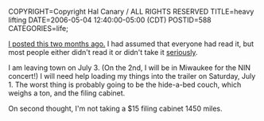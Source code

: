 COPYRIGHT=Copyright Hal Canary / ALL RIGHTS RESERVED
TITLE=heavy lifting
DATE=2006-05-04 12:40:00-05:00 (CDT)
POSTID=588
CATEGORIES=life;

[I posted this two months ago.](http://hwc.livejournal.com/30347.html) I had assumed that everyone had read it, but most people either didn't read it or didn't take it [seriously](http://maps.google.com/maps?f=q&hl=en&q=Fort+Myers,+FL&ll=26.485324,-81.895866&spn=0.168702,0.430527&t=k&om=1).

I am leaving town on July 3. (On the 2nd, I will be in Miwaukee for the NIN concert!) I will need help loading my things into the trailer on Saturday, July 1. The worst thing is probably going to be the hide-a-bed couch, which weighs a ton, and the filing cabinet.

On second thought, I'm not taking a $15 filing cabinet 1450 miles.
